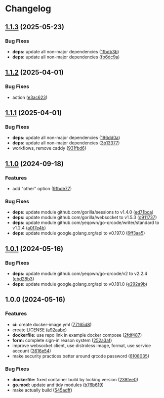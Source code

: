 # Changelog

## [1.1.3](https://github.com/gar354/bush-campus-signin/compare/v1.1.2...v1.1.3) (2025-05-23)


### Bug Fixes

* **deps:** update all non-major dependencies ([1fbdb3b](https://github.com/gar354/bush-campus-signin/commit/1fbdb3b39d636f9009c994e5931ac86bb9cdd0ce))
* **deps:** update all non-major dependencies ([fb6dc9a](https://github.com/gar354/bush-campus-signin/commit/fb6dc9a995d0af79b972470a2f57f718a33c67df))

## [1.1.2](https://github.com/gar354/bush-campus-signin/compare/v1.1.1...v1.1.2) (2025-04-01)


### Bug Fixes

* action ([e3ac623](https://github.com/gar354/bush-campus-signin/commit/e3ac623077c4f4f394f33d06dcfc5b50d39d4a20))

## [1.1.1](https://github.com/gar354/bush-campus-signin/compare/v1.1.0...v1.1.1) (2025-04-01)


### Bug Fixes

* **deps:** update all non-major dependencies ([196dd0a](https://github.com/gar354/bush-campus-signin/commit/196dd0abdd359e3c5305c0a04de2ba77d8207da1))
* **deps:** update all non-major dependencies ([3b13377](https://github.com/gar354/bush-campus-signin/commit/3b13377c5d523b40997deb703675daa0a06fa9ce))
* workflows, remove caddy ([931fbd6](https://github.com/gar354/bush-campus-signin/commit/931fbd69fea1984520954436e89902e7e3aaf542))

## [1.1.0](https://github.com/gar354/bush-campus-signin/compare/v1.0.1...v1.1.0) (2024-09-18)


### Features

* add "other" option ([9fbde77](https://github.com/gar354/bush-campus-signin/commit/9fbde773d3a91e4124febaf46bba9bc5fd8b7bb1))


### Bug Fixes

* **deps:** update module github.com/gorilla/sessions to v1.4.0 ([ed71bca](https://github.com/gar354/bush-campus-signin/commit/ed71bca85a261f6280217a1b07cde33f7d346c12))
* **deps:** update module github.com/gorilla/websocket to v1.5.3 ([d911737](https://github.com/gar354/bush-campus-signin/commit/d911737eedad655c224596e6f44e2f02aa8d6f97))
* **deps:** update module github.com/yeqown/go-qrcode/writer/standard to v1.2.4 ([a0f7e4b](https://github.com/gar354/bush-campus-signin/commit/a0f7e4b778860eff773bbcfb4a48718c653fdfcf))
* **deps:** update module google.golang.org/api to v0.197.0 ([6ff3aa5](https://github.com/gar354/bush-campus-signin/commit/6ff3aa588068d3850831c3b346f4d72fc925f512))

## [1.0.1](https://github.com/gar354/bush-campus-signin/compare/v1.0.0...v1.0.1) (2024-05-16)


### Bug Fixes

* **deps:** update module github.com/yeqown/go-qrcode/v2 to v2.2.4 ([ebd28b3](https://github.com/gar354/bush-campus-signin/commit/ebd28b35543f7c794cac8461b0ef623192f86759))
* **deps:** update module google.golang.org/api to v0.181.0 ([e292a9b](https://github.com/gar354/bush-campus-signin/commit/e292a9bc0e7632271f42a910d0183b94156eaee8))

## 1.0.0 (2024-05-16)


### Features

* **ci:** create docker-image.yml ([77165d8](https://github.com/gar354/bush-campus-signin/commit/77165d820f7a4443f8082bcbce0684f6ad63bf95))
* create LICENSE ([a92aabe](https://github.com/gar354/bush-campus-signin/commit/a92aabe69229b8609ed66ebda6f0422cf9bf67ee))
* **dockerfile:** use repo link in example docker compose ([2fdf487](https://github.com/gar354/bush-campus-signin/commit/2fdf487ca4c7a11ef95318fcb2763d9b277b391e))
* **form:** complete sign-in reason system ([252a3af](https://github.com/gar354/bush-campus-signin/commit/252a3af71ea1dc21f5083f18177b5604c9187bc9))
* improve websocket client, use distroless image, format, use service account ([3616e54](https://github.com/gar354/bush-campus-signin/commit/3616e54b21e4fc15a4934a500f5f73d05d491c02))
* make security practices better around qrcode password ([6108035](https://github.com/gar354/bush-campus-signin/commit/6108035407e56e82fcd12501080cd8d9e6373bee))


### Bug Fixes

* **dockerfile:** fixed container build by locking version ([238fee0](https://github.com/gar354/bush-campus-signin/commit/238fee0ec5dc7c19ddf2916d909fe6ce1892cb49))
* **go.mod:** update and tidy modules ([b76b619](https://github.com/gar354/bush-campus-signin/commit/b76b6191a47cebe2a02d3771071e9e04236bb95a))
* make actually build ([545adff](https://github.com/gar354/bush-campus-signin/commit/545adffb45d5bb72cdce9fa2c18b54fe4ff7da33))
